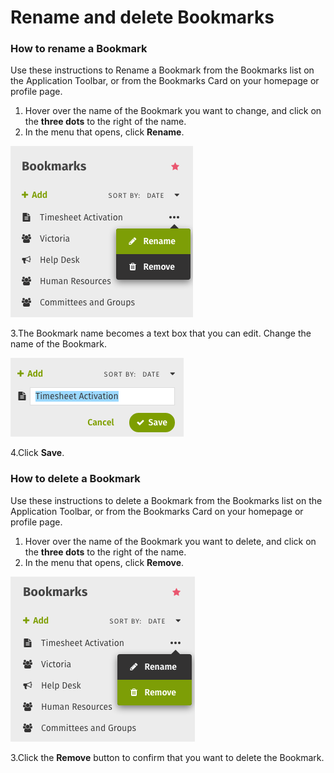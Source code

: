 # Rename and delete Bookmarks



### How to rename a Bookmark

Use these instructions to Rename a Bookmark from the Bookmarks list on the Application Toolbar, or from the Bookmarks Card on your homepage or profile page.

1. Hover over the name of the Bookmark you want to change, and click on the **three dots** to the right of the name.
2. In the menu that opens, click **Rename**.

![](../../../.gitbook/assets/9.png)

3.The Bookmark name becomes a text box that you can edit. Change the name of the Bookmark.

![](../../../.gitbook/assets/10%20%282%29.png)

4.Click **Save**.



### How to delete a Bookmark

Use these instructions to delete a Bookmark from the Bookmarks list on the Application Toolbar, or from the Bookmarks Card on your homepage or profile page.

1. Hover over the name of the Bookmark you want to delete, and click on the **three dots** to the right of the name.
2. In the menu that opens, click **Remove**.

![](../../../.gitbook/assets/11%20%281%29.png)

3.Click the **Remove** button to confirm that you want to delete the Bookmark.

